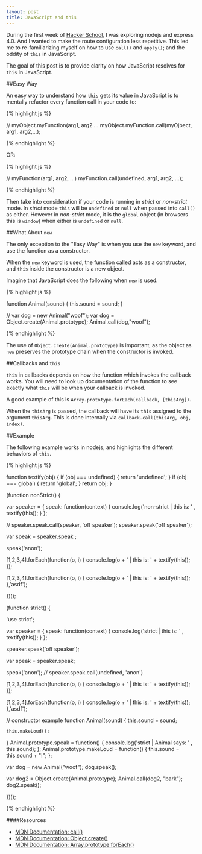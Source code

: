 ```yaml
---
layout: post
title: JavaScript and this
---
```


During the first week of [Hacker School](http://www.hackerschool.com),
I was exploring nodejs and express 4.0. And I wanted to make the route
configuration less repetitive. This led me to re-familiarizing myself on how
to use `call()` and `apply()`; and the oddity of `this` in JavaScript.

The goal of this post is to provide clarity on how JavaScript resolves
for `this` in JavaScript.

##Easy Way

An easy way to understand how `this` gets its value in JavaScript is 
to mentally refactor every function call in your code to:

{% highlight js %}

// myObject.myFunction(arg1, arg2 ...
myObject.myFunction.call(myOjbect, arg1, arg2,...);

{% endhighlight %}

OR:

{% highlight js %}

// myFunction(arg1, arg2, ...)
myFunction.call(undefined, arg1, arg2, ...);

{% endhighlight %}

Then take into consideration if your code is running in *strict* or *non-strict* mode.
In *strict* mode `this` will be `undefined` or `null` when passed into `call()`
as either. However in *non-strict* mode, it is the `global` object (in browsers
this is `window`) when either is `undefined` or `null`.

##What About `new`

The only exception to the "Easy Way" is when you use the `new` keyword, and use 
the function as a constructor.

When the `new` keyword is used, the function called acts as a constructor, and
`this` inside the constructor is a new object.

Imagine that JavaScript does the following when `new` is used.

{% highlight js %}

function Animal(sound) {
  this.sound = sound;
}

// var dog = new Animal("woof");
var dog = Object.create(Animal.prototype);
Animal.call(dog,"woof");

{% endhighlight %}

The use of `Object.create(Animal.prototype)` is important, as the object as
`new` preserves the prototype chain when the constructor is invoked.

##Callbacks and `this`

`this` in callbacks depends on how the function which invokes the callback
works. You will need to look up documentation of the function to
see exactly what `this` will be when your callback is invoked.

A good example of this is `Array.prototype.forEach(callback, [thisArg])`.

When the `thisArg` is passed, the callback will have its `this` assigned to 
the argument `thisArg`. This is done internally via `callback.call(thisArg, obj, index)`.

##Example

The following example works in nodejs, and highlights the different behaviors of `this`.

{% highlight js %}

function textify(obj) {
  if (obj === undefined) {
    return 'undefined';
  }
  if (obj === global) {
    return 'global';
  }
  return obj;
}


(function nonStrict() {
  
  var speaker =  {
    speak: function(context) {
      console.log('non-strict | this is: ' , textify(this));
    }
  };
  
  // speaker.speak.call(speaker, 'off speaker');
  speaker.speak('off speaker'); 

  var speak = speaker.speak ;

  speak('anon'); 
  
  
  [1,2,3,4].forEach(function(o, i) {
    console.log(o + ' | this is: ' + textify(this));
  });
  
  [1,2,3,4].forEach(function(o, i) {
    console.log(o + ' | this is: ' + textify(this));
  },'asdf');

})();


(function strict() {
  
  'use strict';
  
  var speaker = {
    speak: function(context) {
      console.log('strict | this is: ' , textify(this));
    }
  };
  
  speaker.speak('off speaker');

  var speak = speaker.speak;

  speak('anon'); // speaker.speak.call(undefined, 'anon')
  
  [1,2,3,4].forEach(function(o, i) {
    console.log(o + ' | this is: ' + textify(this));
  });
  
  [1,2,3,4].forEach(function(o, i) {
    console.log(o + ' | this is: ' + textify(this));
  },'asdf');
  
  // constructor example
  function Animal(sound) {
    this.sound = sound;
    
    this.makeLoud();
  }
  Animal.prototype.speak = function() {
    console.log('strict | Animal says: ' , this.sound);
  };
  Animal.prototype.makeLoud = function() {
    this.sound = this.sound + "!";
  };
  
  var dog = new Animal("woof");
  dog.speak();
  
  var dog2 = Object.create(Animal.prototype);
  Animal.call(dog2, "bark");
  dog2.speak();
  
})();


{% endhighlight %}


####Resources 

* [MDN Documentation: call()](https://developer.mozilla.org/en-US/docs/Web/JavaScript/Reference/Global_Objects/Function/call)
* [MDN Documentation: Object.create()](https://developer.mozilla.org/en-US/docs/Web/JavaScript/Reference/Global_Objects/Object/create)
* [MDN Documentation: Array.prototype.forEach()](https://developer.mozilla.org/en-US/docs/Web/JavaScript/Reference/Global_Objects/Array/forEach)


